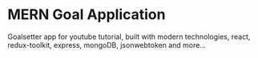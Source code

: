 # MERN Goal Application

Goalsetter app for youtube tutorial, built with modern technologies, react, redux-toolkit, express, mongoDB, jsonwebtoken and more...
